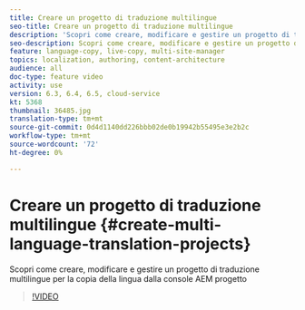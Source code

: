 ```yaml
---
title: Creare un progetto di traduzione multilingue
seo-title: Creare un progetto di traduzione multilingue
description: 'Scopri come creare, modificare e gestire un progetto di traduzione multilingue per la copia della lingua dalla console AEM progetto '
seo-description: Scopri come creare, modificare e gestire un progetto di traduzione multilingue per la copia della lingua dalla console AEM progetto
feature: language-copy, live-copy, multi-site-manager
topics: localization, authoring, content-architecture
audience: all
doc-type: feature video
activity: use
version: 6.3, 6.4, 6.5, cloud-service
kt: 5368
thumbnail: 36485.jpg
translation-type: tm+mt
source-git-commit: 0d4d1140dd226bbb02de0b19942b55495e3e2b2c
workflow-type: tm+mt
source-wordcount: '72'
ht-degree: 0%

---
```



# Creare un progetto di traduzione multilingue {#create-multi-language-translation-projects}

Scopri come creare, modificare e gestire un progetto di traduzione multilingue per la copia della lingua dalla console AEM progetto

>[!VIDEO](https://video.tv.adobe.com/v/36485?quality=12&learn=on)
